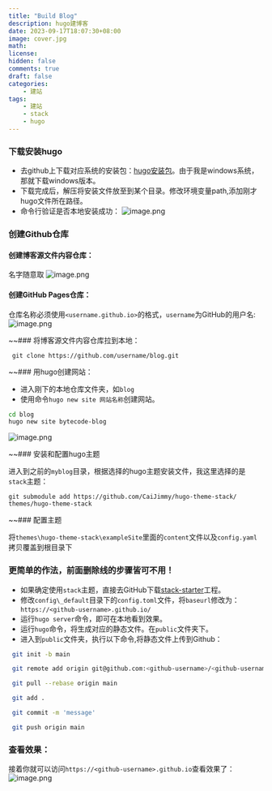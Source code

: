 ```yaml
---
title: "Build Blog"
description: hugo建博客
date: 2023-09-17T18:07:30+08:00
image: cover.jpg
math: 
license: 
hidden: false
comments: true
draft: false
categories:
    - 建站
tags:
    - 建站
    - stack
    - hugo
---
```

### 下载安装hugo
- 去github上下载对应系统的安装包：[hugo安装包](https://github.com/gohugoio/hugo/releases/tag/v0.118.2)。由于我是windows系统，那就下载windows版本。
- 下载完成后，解压将安装文件放至到某个目录。修改环境变量path,添加刚才hugo文件所在路径。
-  命令行验证是否本地安装成功：
![image.png](https://wechapter.oss-cn-hangzhou.aliyuncs.com/wechat/image202309170952606.png)

### 创建Github仓库
#### 创建博客源文件内容仓库：

名字随意取
![image.png](https://wechapter.oss-cn-hangzhou.aliyuncs.com/wechat/image202309170955055.png)

#### 创建GitHub Pages仓库：
仓库名称必须使用`<username.github.io>`的格式，`username`为GitHub的用户名:
![image.png](https://wechapter.oss-cn-hangzhou.aliyuncs.com/wechat/image202309171000912.png)


~~### 将博客源文件内容仓库拉到本地：

```shell
 git clone https://github.com/username/blog.git
```

~~### 用hugo创建网站：
- 进入刚下的本地仓库文件夹，如`blog`
- 使用命令`hugo new site 网站名称`创建网站。
```bash
cd blog
hugo new site bytecode-blog
```
![image.png](https://wechapter.oss-cn-hangzhou.aliyuncs.com/wechat/image202309171011884.png)

~~### 安装和配置hugo主题

进入到之前的`myblog`目录，根据选择的hugo主题安装文件，我这里选择的是`stack`主题：
```shell
git submodule add https://github.com/CaiJimmy/hugo-theme-stack/ themes/hugo-theme-stack
```


~~### 配置主题

将`themes\hugo-theme-stack\exampleSite`里面的`content`文件以及`config.yaml`拷贝覆盖到根目录下


### 更简单的作法，前面删除线的步骤皆可不用！
- 如果确定使用`stack`主题，直接去GitHub下载[stack-starter](https://github.com/CaiJimmy/hugo-theme-stack-starter)工程。
- 修改`config\_default`目录下的`config.toml`文件，将`baseurl`修改为：`https://<github-username>.github.io/`
- 运行`hugo server`命令，即可在本地看到效果。
- 运行`hugo`命令，将生成对应的静态文件。在`public`文件夹下。
- 进入到`public`文件夹，执行以下命令,将静态文件上传到Github：
```bash
 git init -b main

 git remote add origin git@github.com:<github-username>/<github-username>.github.io.git

 git pull --rebase origin main

 git add .

 git commit -m 'message'

 git push origin main
```

### 查看效果：
接着你就可以访问`https://<github-username>.github.io`查看效果了：
![image.png](https://wechapter.oss-cn-hangzhou.aliyuncs.com/wechat/image202309171759286.png)
